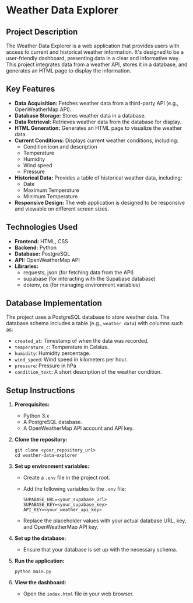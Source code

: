 # Weather Data Explorer

## Project Description

The Weather Data Explorer is a web application that provides users with access to current and historical weather information. It's designed to be a user-friendly dashboard, presenting data in a clear and informative way. This project integrates data from a weather API, stores it in a database, and generates an HTML page to display the information.

## Key Features

* **Data Acquisition:** Fetches weather data from a third-party API (e.g., OpenWeatherMap API).
* **Database Storage:** Stores weather data in a database.
* **Data Retrieval:** Retrieves weather data from the database for display.
* **HTML Generation:** Generates an HTML page to visualize the weather data.
* **Current Conditions:** Displays current weather conditions, including:
    * Condition icon and description
    * Temperature
    * Humidity
    * Wind speed
    * Pressure
* **Historical Data:** Provides a table of historical weather data, including:
    * Date
    * Maximum Temperature
    * Minimum Temperature
* **Responsive Design:** The web application is designed to be responsive and viewable on different screen sizes.

## Technologies Used

* **Frontend:** HTML, CSS
* **Backend:** Python
* **Database:** PostgreSQL
* **API:** OpenWeatherMap API
* **Libraries:**
    * requests, json (for fetching data from the API)
    * supabase (for interacting with the Supabase database)
    * dotenv, os (for managing environment variables)

## Database Implementation

The project uses a PostgreSQL database to store weather data. The database schema includes a table (e.g., `weather_data`) with columns such as:

* `created_at`: Timestamp of when the data was recorded.
* `temperature_c`: Temperature in Celsius.
* `humidity`: Humidity percentage.
* `wind_speed`: Wind speed in kilometers per hour.
* `pressure`: Pressure in hPa
* `condition_text`: A short description of the weather condition.

## Setup Instructions

1.  **Prerequisites:**

    * Python 3.x
    * A PostgreSQL database.
    * A OpenWeatherMap API account and API key.

2.  **Clone the repository:**

    ```
    git clone <your_repository_url>
    cd weather-data-explorer
    ```

3.  **Set up environment variables:**

    * Create a `.env` file in the project root.
    * Add the following variables to the `.env` file:

        ```
        SUPABASE_URL=<your_supabase_url>
        SUPABASE_KEY=<your_supabase_key>
        API_KEY=<your_weather_api_key>
        ```

    * Replace the placeholder values with your actual database URL, key, and OpenWeatherMap API key.


4.  **Set up the database:**

    * Ensure that your database is set up with the necessary schema.

5.  **Run the application:**

    ```
    python main.py
    ```

6.  **View the dashboard:**

    * Open the `index.html` file in your web browser.
